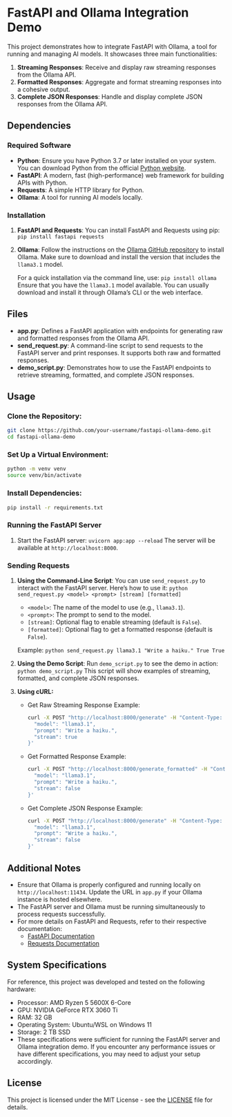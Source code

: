 # FastAPI and Ollama Integration Demo

This project demonstrates how to integrate FastAPI with Ollama, a tool for running and managing AI models. It showcases three main functionalities:
1. **Streaming Responses**: Receive and display raw streaming responses from the Ollama API.
2. **Formatted Responses**: Aggregate and format streaming responses into a cohesive output.
3. **Complete JSON Responses**: Handle and display complete JSON responses from the Ollama API.

## Dependencies
### Required Software
- **Python**: Ensure you have Python 3.7 or later installed on your system. You can download Python from the official [Python website](https://www.python.org/downloads/).
- **FastAPI**: A modern, fast (high-performance) web framework for building APIs with Python.
- **Requests**: A simple HTTP library for Python.
- **Ollama**: A tool for running AI models locally.

### Installation
1. **FastAPI and Requests**:
    You can install FastAPI and Requests using pip:
    `pip install fastapi requests`
    
2. **Ollama**:
    Follow the instructions on the [Ollama GitHub repository](https://github.com/ollama/ollama) to install Ollama. Make sure to download and install the version that includes the `llama3.1` model.
    
    For a quick installation via the command line, use:
    `pip install ollama`
    Ensure that you have the `llama3.1` model available. You can usually download and install it through Ollama’s CLI or the web interface.
    
## Files
- **app.py**: Defines a FastAPI application with endpoints for generating raw and formatted responses from the Ollama API.
- **send_request.py**: A command-line script to send requests to the FastAPI server and print responses. It supports both raw and formatted responses.
- **demo_script.py**: Demonstrates how to use the FastAPI endpoints to retrieve streaming, formatted, and complete JSON responses.

## Usage
### Clone the Repository:
```sh
git clone https://github.com/your-username/fastapi-ollama-demo.git
cd fastapi-ollama-demo
```
### Set Up a Virtual Environment:
```sh
python -m venv venv
source venv/bin/activate
```
### Install Dependencies:
```sh
pip install -r requirements.txt
```
### Running the FastAPI Server
1. Start the FastAPI server:
    `uvicorn app:app --reload`
    The server will be available at `http://localhost:8000`.
### Sending Requests
1. **Using the Command-Line Script**:
    You can use `send_request.py` to interact with the FastAPI server. Here’s how to use it:
    `python send_request.py <model> <prompt> [stream] [formatted]`
    - `<model>`: The name of the model to use (e.g., `llama3.1`).
    - `<prompt>`: The prompt to send to the model.
    - `[stream]`: Optional flag to enable streaming (default is `False`).
    - `[formatted]`: Optional flag to get a formatted response (default is `False`).
    
    Example:
    `python send_request.py llama3.1 "Write a haiku." True True`
    
2. **Using the Demo Script**:
    Run `demo_script.py` to see the demo in action:
    `python demo_script.py`
    This script will show examples of streaming, formatted, and complete JSON responses.

3. **Using cURL:**
   - Get Raw Streaming Response Example:
        ```sh
        curl -X POST "http://localhost:8000/generate" -H "Content-Type: application/json" -d '{
          "model": "llama3.1",
          "prompt": "Write a haiku.",
          "stream": true
        }'
        ```
   - Get Formatted Response Example:
        ```sh
        curl -X POST "http://localhost:8000/generate_formatted" -H "Content-Type: application/json" -d '{
          "model": "llama3.1",
          "prompt": "Write a haiku.",
          "stream": false
        }'
        ```
   - Get Complete JSON Response Example:
        ```sh
        curl -X POST "http://localhost:8000/generate" -H "Content-Type: application/json" -d '{
          "model": "llama3.1",
          "prompt": "Write a haiku.",
          "stream": false
        }'
        ```
   
    
## Additional Notes

- Ensure that Ollama is properly configured and running locally on `http://localhost:11434`. Update the URL in `app.py` if your Ollama instance is hosted elsewhere.
- The FastAPI server and Ollama must be running simultaneously to process requests successfully.
- For more details on FastAPI and Requests, refer to their respective documentation:
    - [FastAPI Documentation](https://fastapi.tiangolo.com/)
    - [Requests Documentation](https://requests.readthedocs.io/en/latest/)

## System Specifications
For reference, this project was developed and tested on the following hardware:
- Processor: AMD Ryzen 5 5600X 6-Core
- GPU: NVIDIA GeForce RTX 3060 Ti
- RAM: 32 GB
- Operating System: Ubuntu/WSL on Windows 11
- Storage: 2 TB SSD
- These specifications were sufficient for running the FastAPI server and Ollama integration demo. If you encounter any performance issues or have different specifications, you may need to adjust your setup accordingly.

## License
This project is licensed under the MIT License - see the [LICENSE](LICENSE) file for details.

